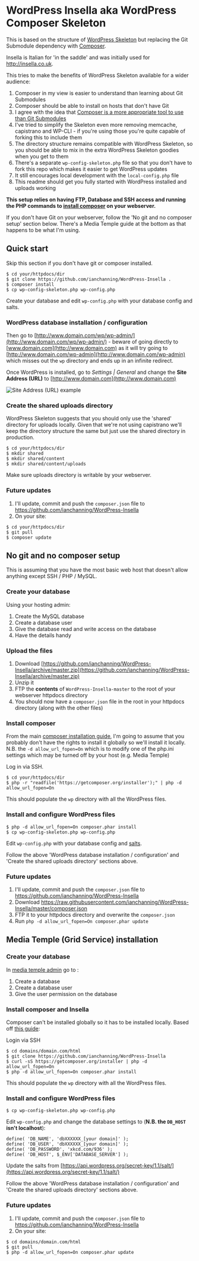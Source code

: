 # WordPress Insella aka WordPress Composer Skeleton

This is based on the structure of [WordPress Skeleton](https://github.com/markjaquith/WordPress-Skeleton) but replacing the Git Submodule dependency with [Composer](https://getcomposer.org/).

Insella is Italian for 'in the saddle' and was initially used for <http://insella.co.uk>.

This tries to make the benefits of WordPress Skeleton available for a wider audience:

1. Composer in my view is easier to understand than learning about Git Submodules
1. Composer should be able to install on hosts that don't have Git
1. I agree with the idea that [Composer is a more appropriate tool to use than Git Submodules](https://roots.io/using-composer-with-wordpress/)
1. I've tried to simplify the Skeleton even more removing memcache, capistrano and WP-CLI - if you're using those you're quite capable of forking this to include them
1. The directory structure remains compatible with WordPress Skeleton, so you should be able to mix in the extra WordPress Skeleton goodies when you get to them
1. There's a separate `wp-config-skeleton.php` file so that you don't have to fork this repo which makes it easier to get WordPress updates
1. It still encourages local development with the `local-config.php` file
1. This readme should get you fully started with WordPress installed and uploads working

**This setup relies on having FTP, Database and SSH access and running the PHP commands to [install composer](https://getcomposer.org/doc/00-intro.md#installation-linux-unix-osx) on your webserver.**

If you don't have Git on your webserver, follow the 'No git and no composer setup' section below. There's a Media Temple guide at the bottom as that happens to be what I'm using.

## Quick start
Skip this section if you don't have git or composer installed.

```
$ cd your/httpdocs/dir
$ git clone https://github.com/ianchanning/WordPress-Insella .
$ composer install
$ cp wp-config-skeleton.php wp-config.php
```
Create your database and edit `wp-config.php` with your database config and salts.

### WordPress database installation / configuration

Then go to [http://www.domain.com/wp/wp-admin/](http://www.domain.com/wp/wp-admin/) - beware of going directly to [www.domain.com](http://www.domain.com) as it will try going to [http://www.domain.com/wp-admin](http://www.domain.com/wp-admin) which misses out the `wp` directory and ends up in an infinite redirect.

Once WordPress is installed, go to *Settings | General* and change the **Site Address (URL)** to [http://www.domain.com](http://www.domain.com)

![Site Address (URL) example](https://dl.dropboxusercontent.com/u/7765571/github/WordPress-Insella/site_address.png)

### Create the shared uploads directory

WordPress Skeleton suggests that you should only use the 'shared' directory for uploads locally. Given that we're not using capistrano we'll keep the directory structure the same but just use the shared directory in production.

```
$ cd your/httpdocs/dir
$ mkdir shared
$ mkdir shared/content
$ mkdir shared/content/uploads
```

Make sure uploads directory is writable by your webserver.

### Future updates

1. I'll update, commit and push the `composer.json` file to https://github.com/ianchanning/WordPress-Insella
2. On your site:

```
$ cd your/httpdocs/dir
$ git pull
$ composer update
```

## No git and no composer setup

This is assuming that you have the most basic web host that doesn't allow anything except SSH / PHP / MySQL.

### Create your database

Using your hosting admin:

1. Create the MySQL database
2. Create a database user
3. Give the database read and write access on the database
4. Have the details handy

### Upload the files

1. Download [https://github.com/ianchanning/WordPress-Insella/archive/master.zip](https://github.com/ianchanning/WordPress-Insella/archive/master.zip)
2. Unzip it
3. FTP the **contents** of `WordPress-Insella-master` to the root of your webserver httpdocs directory
4. You should now have a `composer.json` file in the root in your httpdocs directory (along with the other files)

### Install composer

From the main [composer installation guide](https://getcomposer.org/doc/00-intro.md#installation-linux-unix-osx), I'm going to assume that you probably don't have the rights to install it globally so we'll install it locally. N.B. the `-d allow_url_fopen=On` which is to modify one of the php.ini settings which may be turned off by your host (e.g. Media Temple)

Log in via SSH.

```
$ cd your/httpdocs/dir
$ php -r "readfile('https://getcomposer.org/installer');" | php -d allow_url_fopen=On
```

This should populate the `wp` directory with all the WordPress files.

### Install and configure WordPress files

```
$ php -d allow_url_fopen=On composer.phar install
$ cp wp-config-skeleton.php wp-config.php
```

Edit `wp-config.php` with your database config and [salts](https://api.wordpress.org/secret-key/1.1/salt/).

Follow the above 'WordPress database installation / configuration' and 'Create the shared uploads directory' sections above.

### Future updates

1. I'll update, commit and push the `composer.json` file to <https://github.com/ianchanning/WordPress-Insella>
1. Download <https://raw.githubusercontent.com/ianchanning/WordPress-Insella/master/composer.json>
1. FTP it to your httpdocs directory and overwrite the `composer.json`
1. Run `php -d allow_url_fopen=On composer.phar update`

## Media Temple (Grid Service) installation

### Create your database

In [media temple admin](https://ac.mediatemple.net/home.mt) go to :

1. Create a database
2. Create a database user
3. Give the user permission on the database

### Install composer and Insella

Composer can't be installed globally so it has to be installed locally. Based off [this guide](http://www.neontsunami.com/posts/installing-composer-and-laravel-4-on-media-temple-%28gs%29):

Login via SSH

```
$ cd domains/domain.com/html
$ git clone https://github.com/ianchanning/WordPress-Insella
$ curl -sS https://getcomposer.org/installer | php -d allow_url_fopen=On
$ php -d allow_url_fopen=On composer.phar install
```

This should populate the `wp` directory with all the WordPress files.

### Install and configure WordPress files

```
$ cp wp-config-skeleton.php wp-config.php
```

Edit `wp-config.php` and change the database settings to (**N.B. the `DB_HOST` isn't localhost**):

```
define( 'DB_NAME', 'dbXXXXXX_[your domain]' );
define( 'DB_USER', 'dbXXXXXX_[your domain]' );
define( 'DB_PASSWORD', 'xkcd.com/936' );
define( 'DB_HOST', $_ENV['DATABASE_SERVER'] );
```

Update the salts from [https://api.wordpress.org/secret-key/1.1/salt/](https://api.wordpress.org/secret-key/1.1/salt/)

Follow the above 'WordPress database installation / configuration' and 'Create the shared uploads directory' sections above.

### Future updates

1. I'll update, commit and push the `composer.json` file to https://github.com/ianchanning/WordPress-Insella
2. On your site:

```
$ cd domains/domain.com/html
$ git pull
$ php -d allow_url_fopen=On composer.phar update
```
